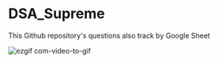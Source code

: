# DSA_Supreme

This Github repository's questions also track by Google Sheet

![ezgif com-video-to-gif](https://user-images.githubusercontent.com/52645265/236603474-b1c627fc-ea50-4537-84d9-2a5c71876b1b.gif)
